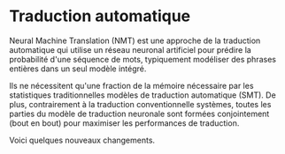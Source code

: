 # Traduction automatique

Neural Machine Translation (NMT) est une approche de la traduction automatique qui utilise un réseau neuronal artificiel pour prédire la probabilité d'une séquence de mots, typiquement modéliser des phrases entières dans un seul modèle intégré.

Ils ne nécessitent qu'une fraction de la mémoire nécessaire par les statistiques traditionnelles modèles de traduction automatique (SMT). De plus, contrairement à la traduction conventionnelle systèmes, toutes les parties du modèle de traduction neuronale sont formées conjointement (bout en bout) pour maximiser les performances de traduction.

Voici quelques nouveaux changements.
